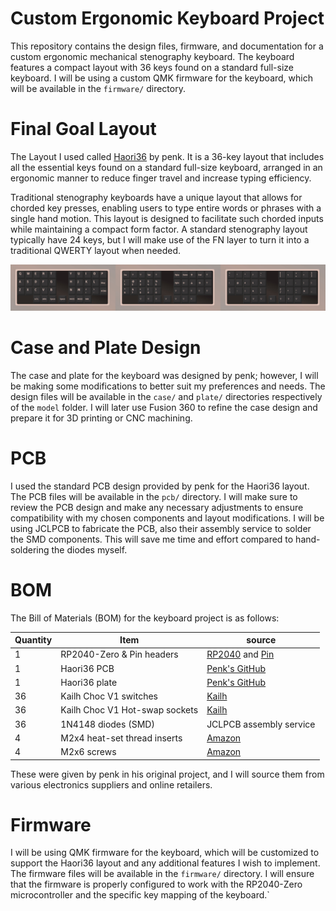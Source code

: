 # Custom Ergonomic Keyboard Project

This repository contains the design files, firmware, and documentation for a custom ergonomic mechanical stenography keyboard. The keyboard features a compact layout with 36 keys found on a standard full-size keyboard. I will be using a custom QMK firmware for the keyboard, which will be available in the `firmware/` directory.

# Final Goal Layout

The Layout I used called [Haori36](https://github.com/penk/Haori36) by penk. It is a 36-key layout that includes all the essential keys found on a standard full-size keyboard, arranged in an ergonomic manner to reduce finger travel and increase typing efficiency. 

Traditional stenography keyboards have a unique layout that allows for chorded key presses, enabling users to type entire words or phrases with a single hand motion. This layout is designed to facilitate such chorded inputs while maintaining a compact form factor. A standard stenography layout typically have 24 keys, but I will make use of the FN layer to turn it into a traditional QWERTY layout when needed.

![Final Format](/docs/image.png)

# Case and Plate Design

The case and plate for the keyboard was designed by penk; however, I will be making some modifications to better suit my preferences and needs. The design files will be available in the `case/` and `plate/` directories respectively of the `model` folder. I will later use Fusion 360 to refine the case design and prepare it for 3D printing or CNC machining.

# PCB

I used the standard PCB design provided by penk for the Haori36 layout. The PCB files will be available in the `pcb/` directory. I will make sure to review the PCB design and make any necessary adjustments to ensure compatibility with my chosen components and layout modifications. I will be using JCLPCB to fabricate the PCB, also their assembly service to solder the SMD components. This will save me time and effort compared to hand-soldering the diodes myself.

# BOM 
The Bill of Materials (BOM) for the keyboard project is as follows:

Quantity | Item | source
--- | --- | ---
1 | RP2040-Zero & Pin headers | [RP2040](https://www.amazon.com/dp/B09KZPCNPL) and [Pin](https://www.amazon.com/dp/B0817JG3XN)
1 | Haori36 PCB | [Penk's GitHub](https://github.com/penk/Haori36)
1 | Haori36 plate | [Penk's GitHub](https://github.com/penk/Haori36)
36 | Kailh Choc V1 switches | [Kailh](https://www.kailhswitches.com/)
36 | Kailh Choc V1 Hot-swap sockets | [Kailh](https://www.kailhswitches.com/)
36 | 1N4148 diodes (SMD) | JCLPCB assembly service
4 | M2x4 heat-set thread inserts | [Amazon](https://www.amazon.com/dp/B0DQL44Z2V)
4 | M2x6 screws | [Amazon](https://www.amazon.com/dp/B0CMCTX529)

These were given by penk in his original project, and I will source them from various electronics suppliers and online retailers.

# Firmware

I will be using QMK firmware for the keyboard, which will be customized to support the Haori36 layout and any additional features I wish to implement. The firmware files will be available in the `firmware/` directory. I will ensure that the firmware is properly configured to work with the RP2040-Zero microcontroller and the specific key mapping of the keyboard.`

